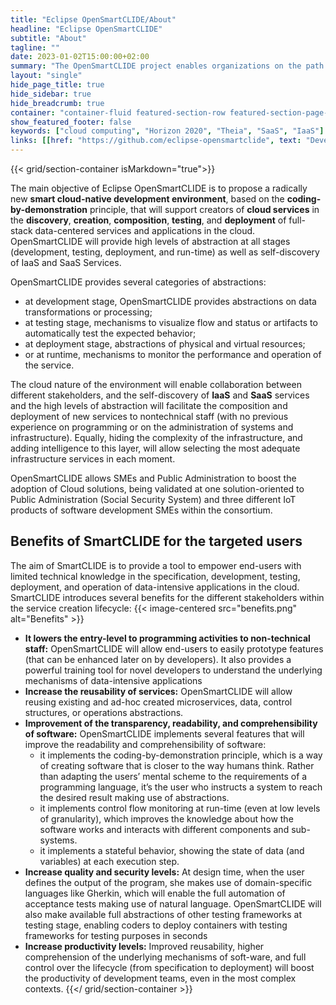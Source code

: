 ```yaml
---
title: "Eclipse OpenSmartCLIDE/About"
headline: "Eclipse OpenSmartCLIDE"
subtitle: "About"
tagline: ""
date: 2023-01-02T15:00:00+02:00
summary: "The OpenSmartCLIDE project enables organizations on the path to digitalization to accelerate the creation and adoption of Cloud solutions. The innovative smart cloud-native development environment will support creators of cloud services in the discovery, creation, composition, testing, and deployment of full-stack data-centered services and applications in the cloud."
layout: "single"
hide_page_title: true
hide_sidebar: true
hide_breadcrumb: true
container: "container-fluid featured-section-row featured-section-page-logo-bg featured-section-large-text"
show_featured_footer: false
keywords: ["cloud computing", "Horizon 2020", "Theia", "SaaS", "IaaS"]
links: [[href: "https://github.com/eclipse-opensmartclide", text: "Developer Resources"], [href: "/resources/", text: "Documentation"]]
---
```

{{< grid/section-container isMarkdown="true">}}

The main objective of Eclipse OpenSmartCLIDE is to propose a radically new **smart cloud-native development environment**, based on the **coding-by-demonstration** principle, that will support creators of **cloud services** in the **discovery**, **creation**, **composition**, **testing**, and **deployment** of full-stack data-centered services and applications in the cloud. OpenSmartCLIDE will provide high levels of abstraction at all stages (development, testing, deployment, and run-time) as well as self-discovery of IaaS and SaaS Services.

OpenSmartCLIDE provides several categories of abstractions:

* at development stage, OpenSmartCLIDE provides abstractions on data transformations or processing;
* at testing stage, mechanisms to visualize flow and status or artifacts to automatically test the expected behavior;
* at deployment stage, abstractions of physical and virtual resources;
* or at runtime, mechanisms to monitor the performance and operation of the service.

The cloud nature of the environment will enable collaboration between different stakeholders, and the self-discovery of **IaaS** and **SaaS** services and the high levels of abstraction will facilitate the composition and deployment of new services to nontechnical staff (with no previous experience on programming or on the administration of systems and infrastructure). Equally, hiding the complexity of the infrastructure, and adding intelligence to this layer, will allow selecting the most adequate infrastructure services in each moment.

OpenSmartCLIDE allows SMEs and Public Administration to boost the adoption of Cloud solutions, being validated at one solution-oriented to Public Administration (Social Security System) and three different IoT products of software development SMEs within the consortium.

## Benefits of SmartCLIDE for the targeted users ##
The aim of SmartCLIDE is to provide a tool to empower end-users with limited technical knowledge in the specification, development, testing, deployment, and operation of data-intensive applications in the cloud. SmartCLIDE introduces several benefits for the different stakeholders within the service creation lifecycle:
{{< image-centered src="benefits.png" alt="Benefits" >}}

* **It lowers the entry-level to programming activities to non-technical staff:** OpenSmartCLIDE will allow end-users to easily prototype features (that can be enhanced later on by developers). It also provides a powerful training tool for novel developers to understand the underlying mechanisms of data-intensive applications
* **Increase the reusability of services:** OpenSmartCLIDE will allow reusing existing and ad-hoc created microservices, data, control structures, or operations abstractions.</li>
* **Improvement of the transparency, readability, and comprehensibility of software:** OpenSmartCLIDE implements several features that will improve the readability and comprehensibility of software:
  * it implements the coding-by-demonstration principle, which is a way of creating software that is closer to the way humans think. Rather than adapting the users’ mental scheme to the requirements of a programming language, it’s the user who instructs a system to reach the desired result making use of abstractions.
  * it implements control flow monitoring at run-time (even at low levels of granularity), which improves the knowledge about how the software works and interacts with different components and sub-systems.
  * it implements a stateful behavior, showing the state of data (and variables) at each execution step.
* **Increase quality and security levels:** At design time, when the user defines the output of the program, she makes use of domain-specific languages like Gherkin, which will enable the full automation of acceptance tests making use of natural language. OpenSmartCLIDE will also make available full abstractions of other testing frameworks at testing stage, enabling coders to deploy containers with testing frameworks for testing purposes in seconds
* **Increase productivity levels:** Improved reusability, higher comprehension of the underlying mechanisms of soft-ware, and full control over the lifecycle (from specification to deployment) will boost the productivity of development teams, even in the most complex contexts.
{{</ grid/section-container >}}

